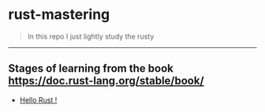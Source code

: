 # rust-mastering
> In this repo I just lightly study the rusty
---

## Stages of learning from the book https://doc.rust-lang.org/stable/book/
- [Hello Rust !](/hello_rust)